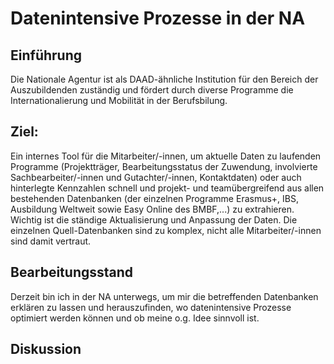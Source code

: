 # Datenintensive Prozesse in der NA

## Einführung
Die Nationale Agentur ist als DAAD-ähnliche Institution für den Bereich der Auszubildenden zuständig und fördert durch diverse Programme die Internationalierung und Mobilität in  der Berufsbilung. 

## Ziel:
Ein internes Tool für die Mitarbeiter/-innen, um aktuelle Daten zu laufenden Programme (Projektträger, Bearbeitungsstatus der Zuwendung, involvierte Sachbearbeiter/-innen und Gutachter/-innen, Kontaktdaten) oder auch hinterlegte Kennzahlen schnell und projekt- und teamübergreifend  aus allen bestehenden Datenbanken (der einzelnen Programme Erasmus+, IBS, Ausbildung Weltweit sowie Easy Online des BMBF,...) zu extrahieren. Wichtig ist die ständige Aktualisierung und Anpassung der Daten. Die einzelnen Quell-Datenbanken sind zu komplex, nicht alle Mitarbeiter/-innen sind damit vertraut. 

## Bearbeitungsstand
Derzeit bin ich in der NA unterwegs, um mir die betreffenden Datenbanken erklären zu lassen und herauszufinden, wo datenintensive Prozesse optimiert werden können und ob meine o.g. Idee sinnvoll ist.

## Diskussion



